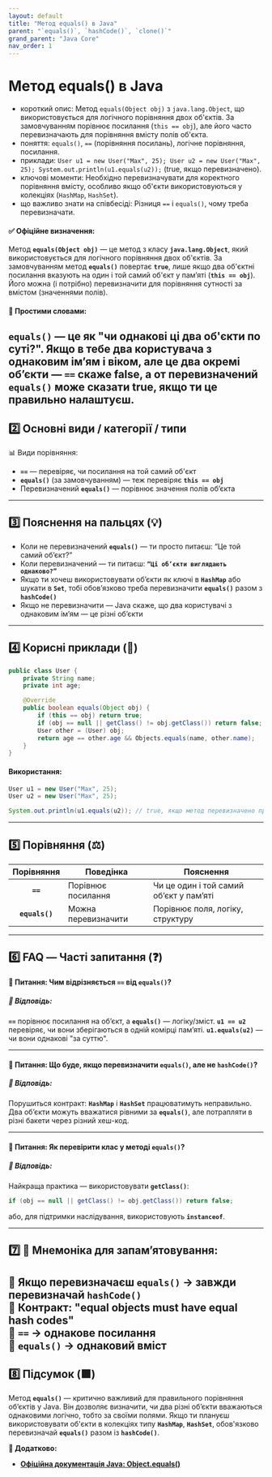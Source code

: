 ```yaml
---
layout: default
title: "Метод equals() в Java"
parent: "`equals()`, `hashCode()`, `clone()`"
grand_parent: "Java Core"
nav_order: 1
---
```


# Метод equals() в Java

*   короткий опис: Метод `equals(Object obj)` з `java.lang.Object`, що використовується для логічного порівняння двох об'єктів. За замовчуванням порівнює посилання (`this == obj`), але його часто перевизначають для порівняння вмісту полів об'єкта.
*   поняття: `equals()`, `==` (порівняння посилань), логічне порівняння, посилання.
*   приклади: `User u1 = new User("Max", 25); User u2 = new User("Max", 25); System.out.println(u1.equals(u2));` (true, якщо перевизначено).
*   ключові моменти: Необхідно перевизначувати для коректного порівняння вмісту, особливо якщо об'єкти використовуються у колекціях (`HashMap`, `HashSet`).
*   що важливо знати на співбесіді: Різниця `==` і `equals()`, чому треба перевизначати.

#### **✅ Офіційне визначення:**

Метод **`equals(Object obj)`** — це метод з класу **`java.lang.Object`**, який використовується для логічного порівняння двох об'єктів. За замовчуванням метод **`equals()`** повертає **`true`**, лише якщо два об'єктні посилання вказують на один і той самий об'єкт у памʼяті (**`this == obj`**). Його можна (і потрібно) перевизначити для порівняння сутності за вмістом (значеннями полів).

#### **🧠 Простими словами:**

**`equals()`** — це як "чи однакові ці два об'єкти по суті?". Якщо в тебе два користувача з однаковим імʼям і віком, але це два окремі обʼєкти — **`==`** скаже false, а от перевизначений **`equals()`** може сказати true, якщо ти це правильно налаштуєш.
---

## **2️⃣ Основні види / категорії / типи**

📊 Види порівняння:

* **`==`** — перевіряє, чи посилання на той самий об'єкт
* **`equals()`** (за замовчуванням) — теж перевіряє **`this == obj`**
* Перевизначений **`equals()`** — порівнює значення полів обʼєкта

---

## **3️⃣ Пояснення на пальцях (💡)**

* Коли не перевизначений **`equals()`** — ти просто питаєш: “Це той самий об’єкт?”
* Коли перевизначений — ти питаєш: **`“Ці об’єкти виглядають однаково?”`**
* Якщо ти хочеш використовувати обʼєкти як ключі в **`HashMap`** або шукати в **`Set`**, тобі обов’язково треба перевизначити **`equals()`** разом з **`hashCode()`**
* Якщо не перевизначити — Java скаже, що два користувачі з однаковим імʼям — це різні обʼєкти

---

## **4️⃣ Корисні приклади (🧪)**

```java
public class User {
    private String name;
    private int age;

    @Override
    public boolean equals(Object obj) {
        if (this == obj) return true;
        if (obj == null || getClass() != obj.getClass()) return false;
        User other = (User) obj;
        return age == other.age && Objects.equals(name, other.name);
    }
}
```
#### **Використання:**

```java
User u1 = new User("Max", 25);
User u2 = new User("Max", 25);

System.out.println(u1.equals(u2)); // true, якщо метод перевизначено правильно
```
---

## **5️⃣ Порівняння (⚖️)**

| Порівняння | Поведінка | Пояснення |
| :---: | ----- | ----- |
| **`==`** | Порівнює посилання | Чи це один і той самий обʼєкт у памʼяті |
| **`equals()`** | Можна перевизначити | Порівнює поля, логіку, структуру |

---

## **6️⃣ FAQ — Часті запитання (❓)**

#### **🔹 Питання: Чим відрізняється `==` від `equals()`?**

##### **💬 Відповідь:**

**`==`** порівнює посилання на обʼєкт, а **`equals()`** — логіку/зміст. **`u1 == u2`** перевіряє, чи вони зберігаються в одній комірці памʼяті. **`u1.equals(u2)`** — чи вони однакові "за суттю".

---

#### **🔹 Питання: Що буде, якщо перевизначити `equals()`, але не `hashCode()`?**

##### **💬 Відповідь:**

Порушиться контракт: **`HashMap`** і **`HashSet`** працюватимуть неправильно. Два обʼєкти можуть вважатися рівними за **`equals()`**, але потрапляти в різні бакети через різний хеш-код.

---

#### **🔹 Питання: Як перевірити клас у методі `equals()`?**

##### **💬 Відповідь:**

Найкраща практика — використовувати **`getClass()`**:

```java
if (obj == null || getClass() != obj.getClass()) return false;
```
або, для підтримки наслідування, використовують **`instanceof`**.

---

## **7️⃣ 🧠 Мнемоніка для запам’ятовування:**

🔹 Якщо перевизначаєш **`equals()`** → завжди перевизначай **`hashCode()`**  
🔹 Контракт: **"equal objects must have equal hash codes"**  
🔹 **`==`** → однакове посилання  
🔹 **`equals()`** → однаковий вміст
---

## **8️⃣ Підсумок (🟩)**

Метод **`equals()`** — критично важливий для правильного порівняння обʼєктів у Java. Він дозволяє визначити, чи два різні об’єкти вважаються однаковими логічно, тобто за своїми полями. Якщо ти плануєш використовувати об'єкти в колекціях типу **`HashMap`**, **`HashSet`**, обов'язково перевизначай **`equals()`** разом із **`hashCode()`**.

**🔗 Додатково:**

* [**Офіційна документація Java: Object.equals()**](https://docs.oracle.com/javase/8/docs/api/java/lang/Object.html#equals-java.lang.Object-)